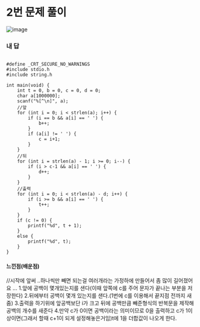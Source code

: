 # 2번 문제 풀이
![image](https://user-images.githubusercontent.com/81015704/119229378-bd259000-bb52-11eb-90af-18815c3efff0.png)

### 내 답
<pre><code>
#define _CRT_SECURE_NO_WARNINGS
#include stdio.h
#include string.h

int main(void) {
	int t = 0, b = 0, c = 0, d = 0;
	char a[1000000];
	scanf("%[^\n]", a);
	//앞
	for (int i = 0; i < strlen(a); i++) {
		if (i == b && a[i] == ' ') {
			b++;
		}
		if (a[i] != ' ') {
			c = i+1;
		}
	}
	//뒤
	for (int i = strlen(a) - 1; i >= 0; i--) {
		if (i > c-1 && a[i] == ' ') {
			d++;
		}
	}
	//출력
	for (int i = 0; i < strlen(a) - d; i++) {
		if (i >= b && a[i] == ' ') {
			t++;
		}
	}
	if (c != 0) {
		printf("%d", t + 1);
	}
	else {
		printf("%d", t);
	}
}
</code></pre>


#### 느낀점(배운점)
//시작에 앞써 ..하나씩만 빼면 되는걸 여러개라는 가정하에 만들어서 좀 많이 길어졌어요 ...
1.앞에 공백이 몇개있는지를 샌다(이때 앞쪽에 c를 주어 문자가 끝나는 부분을 저장한다)
2.뒤에부터 공백이 몇개 있는지를 샌다.(1번에 c를 이용해서 끝지점 전까지 새줌)
3.출력을 하기위에 앞공백보단 i가 크고 뒤에 공백만큼 빼준형식의 반복문을 제작해 공백의 개수를 새준다
4.만약 c가 0이면 공백이라는 의미이므로 0을 출력하고 c가 1이상이면(그래서 할때 c+1이 되게 설정해놓은거임)t에 1을 더합값이 나오게 한다.
